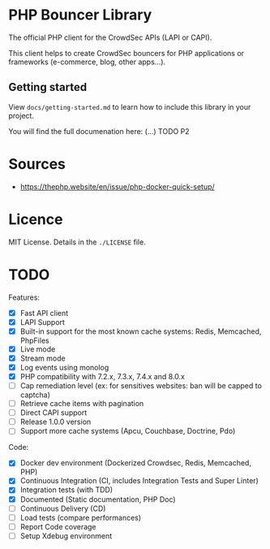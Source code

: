 # PHP Bouncer Library

The official PHP client for the CrowdSec APIs (LAPI or CAPI).

This client helps to create CrowdSec bouncers for PHP applications or frameworks (e-commerce, blog, other apps...).

## Getting started

View `docs/getting-started.md` to learn how to include this library in your project.

You will find the full documenation here: (...) TODO P2

# Sources

- https://thephp.website/en/issue/php-docker-quick-setup/

# Licence

MIT License. Details in the `./LICENSE` file.

# TODO

Features:
- [x] Fast API client
- [x] LAPI Support
- [x] Built-in support for the most known cache systems: Redis, Memcached, PhpFiles
- [x] Live mode
- [x] Stream mode
- [x] Log events using monolog
- [x] PHP compatibility with 7.2.x, 7.3.x, 7.4.x and 8.0.x
- [ ] Cap remediation level (ex: for sensitives websites: ban will be capped to captcha)
- [ ] Retrieve cache items with pagination
- [ ] Direct CAPI support
- [ ] Release 1.0.0 version
- [ ] Support more cache systems (Apcu, Couchbase, Doctrine, Pdo)

Code:
- [x] Docker dev environment (Dockerized Crowdsec, Redis, Memcached, PHP)
- [x] Continuous Integration (CI, includes Integration Tests and Super Linter)
- [x] Integration tests (with TDD)
- [x] Documented (Static documentation, PHP Doc)
- [ ] Continuous Delivery (CD)
- [ ] Load tests (compare performances)
- [ ] Report Code coverage
- [ ] Setup Xdebug environment
